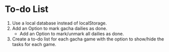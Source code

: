 # To-do List
1. Use a local database instead of localStorage.
2. Add an Option to mark gacha dailies as done.
    - Add an Option to mark/unmark all dailies as done.
3. Create a to-do list for each gacha game with the option to show/hide the tasks for each game.